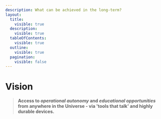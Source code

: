 ```yaml
---
description: What can be achieved in the long-term?
layout:
  title:
    visible: true
  description:
    visible: true
  tableOfContents:
    visible: true
  outline:
    visible: true
  pagination:
    visible: false
---
```


# Vision

> **Access to **_**operational autonomy**_** and **_**educational opportunities**_** from anywhere in the Universe - via 'tools that talk' and highly durable devices.**

